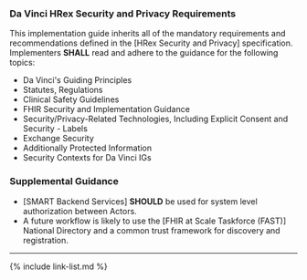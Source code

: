 
### Da Vinci HRex Security and Privacy Requirements

This implementation guide inherits all of the mandatory requirements and recommendations defined in the [HRex Security and Privacy] specification.   Implementers **SHALL** read and adhere to the guidance for the following topics:

- Da Vinci's Guiding Principles
- Statutes, Regulations
- Clinical Safety Guidelines
- FHIR Security and Implementation Guidance
- Security/Privacy-Related Technologies, Including Explicit Consent and Security - Labels
- Exchange Security
- Additionally Protected Information
- Security Contexts for Da Vinci IGs

### Supplemental Guidance
 
- [SMART Backend Services] **SHOULD** be used for system level authorization between Actors.
- A future workflow is likely to use the [FHIR at Scale Taskforce (FAST)] National Directory and a common trust framework for discovery and registration.


---

{% include link-list.md %}